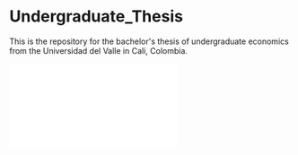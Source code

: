 # Undergraduate_Thesis

This is the repository for the bachelor's thesis of undergraduate economics from the Universidad del Valle in Cali, Colombia.

![](./MU_JLN_h1.pdf)
